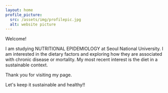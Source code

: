 ```yaml
---
layout: home
profile_picture:
  src: /assets/img/profilepic.jpg
  alt: website picture
---
```


<p>
Welcome!
 <p>
 I am studying NUTRITIONAL EPIDEMIOLOGY at Seoul National University. I am interested in the dietary factors and exploring how they are associated with chronic disease or mortality. My most recent interest is the diet in a sustainable context. <p> Thank you for visiting my page. 
 <p>
 Let's keep it sustainable and healthy!!

